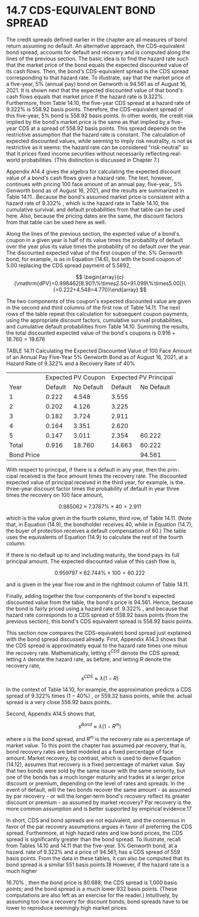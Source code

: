 # 14.7 CDS-EQUIVALENT BOND SPREAD  

The credit spreads defined earlier in the chapter are all measures of bond return assuming no default. An alternative approach, the CDS-equivalent bond spread, accounts for default and recovery and is computed along the lines of the previous section. The basic idea is to find the hazard rate such that the market price of the bond equals the expected discounted value of its cash flows. Then, the bond's CDS-equivalent spread is the CDS spread corresponding to that hazard rate. To illustrate, say that the market price of a five-year, $5\%$ (annual pay) bond on Genworth is 94.561 as of August 16, 2021. It is shown next that the expected discounted value of that bond's cash flows equals that market price if the hazard rate is $9.322\%$ . Furthermore, from Table 14.10, the five-year CDS spread at a hazard rate of $9.322\%$ is 558.92 basis points. Therefore, the CDS-equivalent spread of this five-year, $5\%$ bond is 558.92 basis points. In other words, the credit risk implied by the bond's market price is the same as that implied by a five-year CDS at a spread of 558.92 basis points. This spread depends on the restrictive assumption that the hazard rate is constant. The calculation of expected discounted values, while seeming to imply risk neutrality, is not as restrictive as it seems: the hazard rate can be considered "risk-neutral" so that it prices fixed income securities without necessarily reflecting real-world probabilities. (This distinction is discussed in Chapter 7.)  

Appendix A14.4 gives the algebra for calculating the expected discount value of a bond's cash flows given a hazard rate. The text, however, continues with pricing 100 face amount of an annual pay, five-year,. $5\%$ Genworth bond as of August 16, 2021, and the results are summarized in Table 14.11.. Because the bond's assumed market price is consistent with a hazard rate of $9.332\%$ , which is the hazard rate in Table 14.10, the cumulative survival. and default probabilities from that table can be used here. Also, because the pricing dates are the same, the discount factors from that table can be used here as well.  

Along the lines of the previous section, the expected value of a bond's. coupon in a given year is half of its value times the probability of default over the year plus its value times the probability of no default over the year. The discounted expected value of the first coupon of the. $5\%$ Genworth bond, for example, is as in Equation (14.6), but with the bond coupon of 5.00 replacing the CDS spread payment of 5.5892,  

$$
\begin{array}{c}{\mathrm{dPV}=0.998462[8.901\%\times2.50+91.099\%\times5.00]}\ {=0.222+4.548=4.770}\end{array}
$$  

The two components of this coupon's expected discounted value are given in the second and third columns of the first row of Table 14.11. The next rows of the table repeat this calculation for subsequent coupon payments, using the appropriate discount factors, cumulative survival probabilities, and cumulative default probabilities from Table 14.10. Summing the results, the total discounted expected value of the bond's coupons is $0.916+18.760=19.676$  

TABLE 14.11 Calculating the Expected Discounted Value of 100 Face Amount of an Annual Pay Five-Year $5\%$ Genworth Bond as of August 16, 2021, at a Hazard Rate of $9.322\%$ and a Recovery Rate of $40\%$   


<html><body><table><tr><td></td><td colspan="2">Expected PV Coupon</td><td colspan="2">Expected PV Principal</td></tr><tr><td>Year</td><td>Default</td><td>No Default</td><td>Default</td><td>No Default</td></tr><tr><td>1</td><td>0.222</td><td>4.548</td><td>3.555</td><td></td></tr><tr><td>2</td><td>0.202</td><td>4.126</td><td>3.225</td><td></td></tr><tr><td>3</td><td>0.182</td><td>3.724</td><td>2.911</td><td></td></tr><tr><td>4</td><td>0.164</td><td>3.351</td><td>2.620</td><td></td></tr><tr><td>5</td><td>0.147</td><td>3.011</td><td>2.354</td><td>60.222</td></tr><tr><td>Total</td><td>0.916</td><td>18.760</td><td>14.663</td><td>60.222</td></tr><tr><td>Bond Price</td><td></td><td></td><td></td><td>94.561</td></tr></table></body></html>  

With respect to principal, if there is a default in any year, then the prin-. cipal received is the face amount times the recovery rate. The discounted expected value of principal received in the third year, for example, is the. three-year discount factor times the probability of default in year three times the recovery on 100 face amount,  

$$
0.985062\times7.3787\%\times40=2.911
$$  

which is the value given in the fourth column, third row, of Table 14.11. (Note that, in Equation (14.9), the bondholder receives 40, while in Equation (14.7), the buyer of protection receives a default compensation of 60.) The table uses the equivalents of Equation (14.9) to calculate the rest of the fourth column.  

If there is no default up to and including maturity, the bond pays its full principal amount. The expected discounted value of this cash flow is,  

$$
0.959797\times62.744\%\times100=60.222
$$  

and is given in the year five row and in the rightmost column of Table 14.11.  

Finally, adding together the four components of the bond's expected discounted value from the table, the bond's price is 94.561. Hence, because the bond is fairly priced using a hazard rate of. $9.322\%$ , and because that hazard rate corresponds to a CDS spread of 558.92 basis points (from the previous section), this bond's CDS equivalent spread is 558.92 basis points.  

This section now compares the CDS-equivalent bond spread just explained with the bond spread discussed already. First, Appendix A14.3 shows that the CDS spread is approximately equal to the hazard rate times one minus the recovery rate. Mathematically, letting $s^{C D S}$ denote the CDS spread; letting $\lambda$ denote the hazard rate, as before; and letting $R$ denote the recovery rate,  

$$
s^{C D S}\approx\lambda(1-R)
$$  

In the context of Table 14.10, for example, the approximation predicts a CDS spread of $9.322\%$ times $(1-40\%)$ , or 559.32 basis points, while the. actual spread is a very close 558.92 basis points..  

Second, Appendix A14.5 shows that,  

$$
s^{B o n d}\approx\lambda(1-R^{m})
$$  

where $s$ is the bond spread, and $R^{m}$ is the recovery rate as a percentage of market value. To this point the chapter has assumed par recovery, that is, bond recovery rates are best modeled as a fixed percentage of face amount. Market recovery, by contrast, which is used to derive Equation (14.12), assumes that recovery is a fixed percentage of market value. Say that two bonds were sold by the same issuer with the same seniority, but one of the bonds has a much longer maturity and trades at a larger price discount or premium, depending on the level of rates and spreads. In the event of default, will the two bonds recover the same amount - as assumed by par recovery - or will the longer-term bond's recovery reflect its greater discount or premium - as assumed by market recovery? Par recovery is the more common assumption and is better supported by empirical evidence.17  

In short, CDS and bond spreads are not equivalent, and the consensus in favor of the par recovery assumptions argues in favor of preferring the CDS spread. Furthermore, at high hazard rates and low bond prices, the CDS spread is significantly greater than the bond spread. To illustrate, recall from Tables 14.10 and 14.11 that the five-year. $5\%$ Genworth bond, at a hazard. rate of $9.322\%$ and a price of 94.561, has a CDS spread of 559 basis points. From the data in these tables, it can also be computed that its bond spread is a similar 551 basis points.18 However, if the hazard rate is a much higher  

$16.70\%$ , then the bond price is 80.688; the CDS spread is 1,000 basis points; and the bond spread is a much lower 932 basis points. (These computations are also left as an exercise for the reader.) Intuitively, by assuming too low a recovery for discount bonds, bond spreads have to be lower to reproduce seemingly high market prices.  
